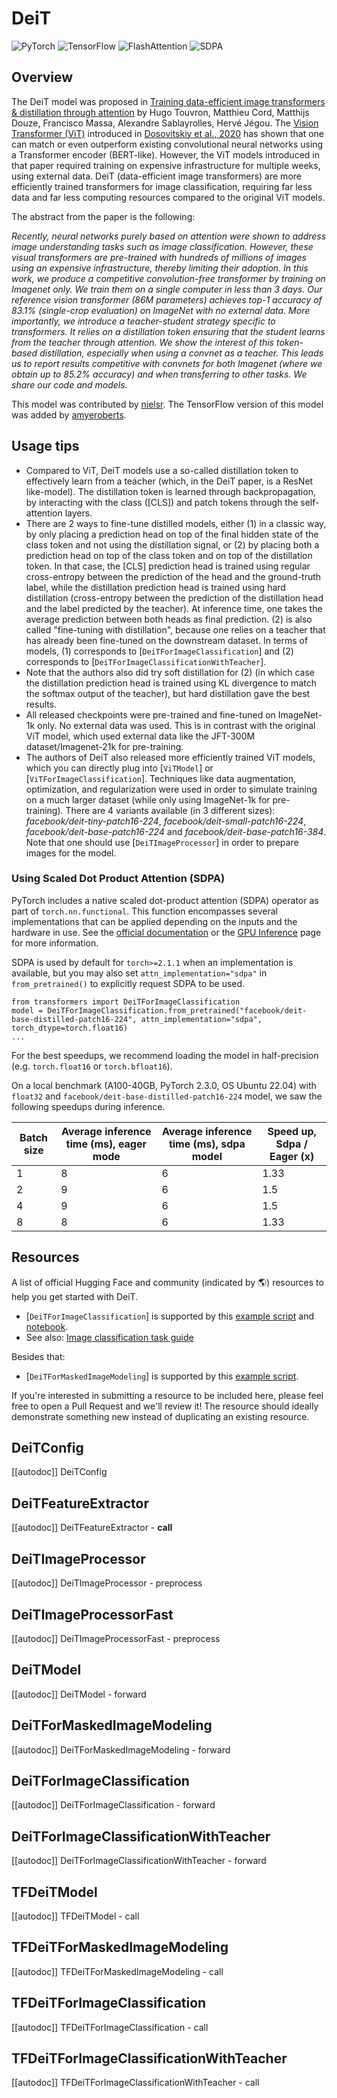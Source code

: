 <!--Copyright 2021 The HuggingFace Team. All rights reserved.

Licensed under the Apache License, Version 2.0 (the "License"); you may not use this file except in compliance with
the License. You may obtain a copy of the License at

http://www.apache.org/licenses/LICENSE-2.0

Unless required by applicable law or agreed to in writing, software distributed under the License is distributed on
an "AS IS" BASIS, WITHOUT WARRANTIES OR CONDITIONS OF ANY KIND, either express or implied. See the License for the
specific language governing permissions and limitations under the License.

⚠️ Note that this file is in Markdown but contain specific syntax for our doc-builder (similar to MDX) that may not be
rendered properly in your Markdown viewer.

-->

# DeiT

<div class="flex flex-wrap space-x-1">
<img alt="PyTorch" src="https://img.shields.io/badge/PyTorch-DE3412?style=flat&logo=pytorch&logoColor=white">
<img alt="TensorFlow" src="https://img.shields.io/badge/TensorFlow-FF6F00?style=flat&logo=tensorflow&logoColor=white">
<img alt="FlashAttention" src="https://img.shields.io/badge/%E2%9A%A1%EF%B8%8E%20FlashAttention-eae0c8?style=flat">
<img alt="SDPA" src="https://img.shields.io/badge/SDPA-DE3412?style=flat&logo=pytorch&logoColor=white">
</div>

## Overview

The DeiT model was proposed in [Training data-efficient image transformers & distillation through attention](https://huggingface.co/papers/2012.12877) by Hugo Touvron, Matthieu Cord, Matthijs Douze, Francisco Massa, Alexandre
Sablayrolles, Hervé Jégou. The [Vision Transformer (ViT)](vit) introduced in [Dosovitskiy et al., 2020](https://huggingface.co/papers/2010.11929) has shown that one can match or even outperform existing convolutional neural
networks using a Transformer encoder (BERT-like). However, the ViT models introduced in that paper required training on
expensive infrastructure for multiple weeks, using external data. DeiT (data-efficient image transformers) are more
efficiently trained transformers for image classification, requiring far less data and far less computing resources
compared to the original ViT models.

The abstract from the paper is the following:

*Recently, neural networks purely based on attention were shown to address image understanding tasks such as image
classification. However, these visual transformers are pre-trained with hundreds of millions of images using an
expensive infrastructure, thereby limiting their adoption. In this work, we produce a competitive convolution-free
transformer by training on Imagenet only. We train them on a single computer in less than 3 days. Our reference vision
transformer (86M parameters) achieves top-1 accuracy of 83.1% (single-crop evaluation) on ImageNet with no external
data. More importantly, we introduce a teacher-student strategy specific to transformers. It relies on a distillation
token ensuring that the student learns from the teacher through attention. We show the interest of this token-based
distillation, especially when using a convnet as a teacher. This leads us to report results competitive with convnets
for both Imagenet (where we obtain up to 85.2% accuracy) and when transferring to other tasks. We share our code and
models.*

This model was contributed by [nielsr](https://huggingface.co/nielsr). The TensorFlow version of this model was added by [amyeroberts](https://huggingface.co/amyeroberts).

## Usage tips

- Compared to ViT, DeiT models use a so-called distillation token to effectively learn from a teacher (which, in the
  DeiT paper, is a ResNet like-model). The distillation token is learned through backpropagation, by interacting with
  the class ([CLS]) and patch tokens through the self-attention layers.
- There are 2 ways to fine-tune distilled models, either (1) in a classic way, by only placing a prediction head on top
  of the final hidden state of the class token and not using the distillation signal, or (2) by placing both a
  prediction head on top of the class token and on top of the distillation token. In that case, the [CLS] prediction
  head is trained using regular cross-entropy between the prediction of the head and the ground-truth label, while the
  distillation prediction head is trained using hard distillation (cross-entropy between the prediction of the
  distillation head and the label predicted by the teacher). At inference time, one takes the average prediction
  between both heads as final prediction. (2) is also called "fine-tuning with distillation", because one relies on a
  teacher that has already been fine-tuned on the downstream dataset. In terms of models, (1) corresponds to
  [`DeiTForImageClassification`] and (2) corresponds to
  [`DeiTForImageClassificationWithTeacher`].
- Note that the authors also did try soft distillation for (2) (in which case the distillation prediction head is
  trained using KL divergence to match the softmax output of the teacher), but hard distillation gave the best results.
- All released checkpoints were pre-trained and fine-tuned on ImageNet-1k only. No external data was used. This is in
  contrast with the original ViT model, which used external data like the JFT-300M dataset/Imagenet-21k for
  pre-training.
- The authors of DeiT also released more efficiently trained ViT models, which you can directly plug into
  [`ViTModel`] or [`ViTForImageClassification`]. Techniques like data
  augmentation, optimization, and regularization were used in order to simulate training on a much larger dataset
  (while only using ImageNet-1k for pre-training). There are 4 variants available (in 3 different sizes):
  *facebook/deit-tiny-patch16-224*, *facebook/deit-small-patch16-224*, *facebook/deit-base-patch16-224* and
  *facebook/deit-base-patch16-384*. Note that one should use [`DeiTImageProcessor`] in order to
  prepare images for the model.

### Using Scaled Dot Product Attention (SDPA)

PyTorch includes a native scaled dot-product attention (SDPA) operator as part of `torch.nn.functional`. This function 
encompasses several implementations that can be applied depending on the inputs and the hardware in use. See the 
[official documentation](https://pytorch.org/docs/stable/generated/torch.nn.functional.scaled_dot_product_attention.html) 
or the [GPU Inference](https://huggingface.co/docs/transformers/main/en/perf_infer_gpu_one#pytorch-scaled-dot-product-attention)
page for more information.

SDPA is used by default for `torch>=2.1.1` when an implementation is available, but you may also set 
`attn_implementation="sdpa"` in `from_pretrained()` to explicitly request SDPA to be used.

```
from transformers import DeiTForImageClassification
model = DeiTForImageClassification.from_pretrained("facebook/deit-base-distilled-patch16-224", attn_implementation="sdpa", torch_dtype=torch.float16)
...
```

For the best speedups, we recommend loading the model in half-precision (e.g. `torch.float16` or `torch.bfloat16`).

On a local benchmark (A100-40GB, PyTorch 2.3.0, OS Ubuntu 22.04) with `float32` and `facebook/deit-base-distilled-patch16-224` model, we saw the following speedups during inference.

|   Batch size |   Average inference time (ms), eager mode |   Average inference time (ms), sdpa model |   Speed up, Sdpa / Eager (x) |
|--------------|-------------------------------------------|-------------------------------------------|------------------------------|
|            1 |                                         8 |                                         6 |                      1.33 |
|            2 |                                         9 |                                         6 |                      1.5  |
|            4 |                                         9 |                                         6 |                      1.5  |
|            8 |                                         8 |                                         6 |                      1.33 |

## Resources

A list of official Hugging Face and community (indicated by 🌎) resources to help you get started with DeiT.

<PipelineTag pipeline="image-classification"/>

- [`DeiTForImageClassification`] is supported by this [example script](https://github.com/huggingface/transformers/tree/main/examples/pytorch/image-classification) and [notebook](https://colab.research.google.com/github/huggingface/notebooks/blob/main/examples/image_classification.ipynb).
- See also: [Image classification task guide](../tasks/image_classification)

Besides that:

- [`DeiTForMaskedImageModeling`] is supported by this [example script](https://github.com/huggingface/transformers/tree/main/examples/pytorch/image-pretraining).

If you're interested in submitting a resource to be included here, please feel free to open a Pull Request and we'll review it! The resource should ideally demonstrate something new instead of duplicating an existing resource.

## DeiTConfig

[[autodoc]] DeiTConfig

## DeiTFeatureExtractor

[[autodoc]] DeiTFeatureExtractor
    - __call__

## DeiTImageProcessor

[[autodoc]] DeiTImageProcessor
    - preprocess

## DeiTImageProcessorFast

[[autodoc]] DeiTImageProcessorFast
    - preprocess

<frameworkcontent>
<pt>

## DeiTModel

[[autodoc]] DeiTModel
    - forward

## DeiTForMaskedImageModeling

[[autodoc]] DeiTForMaskedImageModeling
    - forward

## DeiTForImageClassification

[[autodoc]] DeiTForImageClassification
    - forward

## DeiTForImageClassificationWithTeacher

[[autodoc]] DeiTForImageClassificationWithTeacher
    - forward

</pt>
<tf>

## TFDeiTModel

[[autodoc]] TFDeiTModel
    - call

## TFDeiTForMaskedImageModeling

[[autodoc]] TFDeiTForMaskedImageModeling
    - call

## TFDeiTForImageClassification

[[autodoc]] TFDeiTForImageClassification
    - call

## TFDeiTForImageClassificationWithTeacher

[[autodoc]] TFDeiTForImageClassificationWithTeacher
    - call

</tf>
</frameworkcontent>